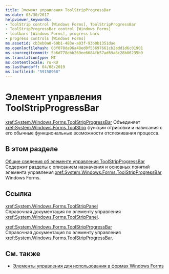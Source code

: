 ```yaml
---
title: Элемент управления ToolStripProgressBar
ms.date: 03/30/2017
helpviewer_keywords:
- ToolStrip control [Windows Forms], ToolStripProgressBar
- ToolStripProgressBar control [Windows Forms]
- toolbars [Windows Forms], progress bars
- progress controls [Windows Forms]
ms.assetid: cb3eb0a8-60b1-483e-a03f-93b0b1351dae
ms.openlocfilehash: 03f078da96a48ed0f53697661cb2add1d6c01901
ms.sourcegitcommit: 5b6d778ebb269ee6684fb57ad69a8c28b06235b9
ms.translationtype: MT
ms.contentlocale: ru-RU
ms.lasthandoff: 04/08/2019
ms.locfileid: "59158968"
---
```

# <a name="toolstripprogressbar-control"></a>Элемент управления ToolStripProgressBar
<xref:System.Windows.Forms.ToolStripProgressBar> Объединяет <xref:System.Windows.Forms.ToolStrip> функции отрисовки и нависания с его обычные функциональные возможности отслеживания процесса.  
  
## <a name="in-this-section"></a>В этом разделе  
 [Общие сведения об элементе управления ToolStripProgressBar](toolstripprogressbar-control-overview.md)  
 Содержит разделы с описанием назначения и основных понятий элемента управления <xref:System.Windows.Forms.ToolStripProgressBar> Windows Forms.  
  
## <a name="reference"></a>Ссылка  
 <xref:System.Windows.Forms.ToolStripPanel>  
 Справочная документация по элементу управления <xref:System.Windows.Forms.ToolStripPanel>.  
  
 <xref:System.Windows.Forms.ToolStripProgressBar>  
 Справочная документация по элементу управления <xref:System.Windows.Forms.ToolStripProgressBar>.  
  
## <a name="see-also"></a>См. также

- [Элементы управления для использования в формах Windows Forms](controls-to-use-on-windows-forms.md)
